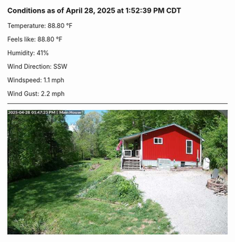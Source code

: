 ### Conditions as of April 28, 2025 at 1:52:39 PM CDT 

Temperature: 88.80 &deg;F

Feels like: 88.80 &deg;F

Humidity: 41%

Wind Direction: SSW

Windspeed: 1.1 mph

Wind Gust: 2.2 mph

---

<img src="./images/latest.jpeg"/>

